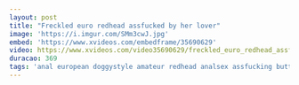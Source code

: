 ```yaml
---
layout: post
title: "Freckled euro redhead assfucked by her lover"
image: 'https://i.imgur.com/SMm3cwJ.jpg'
embed: 'https://www.xvideos.com/embedframe/35690629'
video: https://www.xvideos.com/video35690629/freckled_euro_redhead_assfucked_by_her_lover
duracao: 369
tags: 'anal european doggystyle amateur redhead analsex assfucking buttfucking cumonass euro classy reversecowgirl glamour passionate eurosex'
---
```

